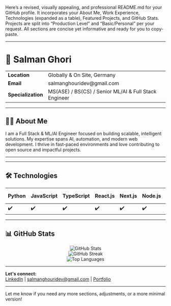 Here’s a revised, visually appealing, and professional README.md for your GitHub profile. It incorporates your About Me, Work Experience, Technologies (expanded as a table), Featured Projects, and GitHub Stats. Projects are split into “Production Level” and “Basic/Personal” per your request. All sections are concise yet informative and ready for you to copy-paste.

---

# 👋 Salman Ghori

<table>
  <tr>
    <td><b>Location</b></td>
    <td>Globally & On Site, Germany</td>
  </tr>
  <tr>
    <td><b>Email</b></td>
    <td>salmanghouridev@gmail.com</td>
  </tr>
   <tr>
    <td><b>Specialization</b></td>
    <td>MS(ASE) / BS(CS) / Senior ML/AI & Full Stack Engineer</td>
  </tr>
 </table>

---

## 🧑‍💼 About Me

I am a Full Stack & ML/AI Engineer focused on building scalable, intelligent solutions. My expertise spans AI, automation, and modern web development. I thrive in fast-paced environments and love contributing to open source and impactful projects.

---

---

## 🛠️ Technologies

| Python | JavaScript | TypeScript | React.js | Next.js | Node.js | Django | Flask | Laravel | WordPress | PostgreSQL | MongoDB | MySQL | Docker | AWS | DigitalOcean | Kubernetes | TensorFlow | OpenCV | LangChain | HuggingFace | OpenAI API | Scikit-Learn | ElasticSearch | Keras | Redis | Pinecone | FAISS | GraphQL | CI/CD (Jenkins) | Jira | ZeroMQ | Postman | GitHub |
|--------|------------|------------|----------|---------|---------|--------|-------|---------|-----------|------------|---------|-------|--------|-----|-------------|------------|------------|--------|-----------|-------------|------------|--------------|---------------|-------|-------|----------|-------|---------|-----------------|------|--------|---------|--------|
| ✔️     | ✔️         | ✔️         | ✔️       | ✔️      | ✔️      | ✔️     | ✔️    | ✔️      | ✔️        | ✔️         | ✔️      | ✔️    | ✔️     | ✔️  | ✔️          | ✔️         | ✔️         | ✔️     | ✔️        | ✔️          | ✔️         | ✔️           | ✔️            | ✔️    | ✔️    | ✔️       | ✔️    | ✔️      | ✔️              | ✔️   | ✔️     | ✔️      | ✔️     |

---

## 📊 GitHub Stats

<p align="center">
  <img src="https://github-readme-stats.vercel.app/api?username=salmanghouridev&show_icons=true&theme=tokyonight" alt="GitHub Stats" />
  <br>
  <img src="https://github-readme-streak-stats.herokuapp.com/?user=salmanghouridev&theme=tokyonight" alt="GitHub Streak" />
  <br>
  <img src="https://github-readme-stats.vercel.app/api/top-langs/?username=salmanghouridev&layout=compact&theme=tokyonight" alt="Top Languages" />
</p>

---

**Let's connect:**  
[LinkedIn](https://www.linkedin.com/in/salmanghouridev) | salmanghouridev@gmail.com | [Portfolio](http://www.salmanghori.com)

---

Let me know if you need any more sections, adjustments, or a more minimal version!
